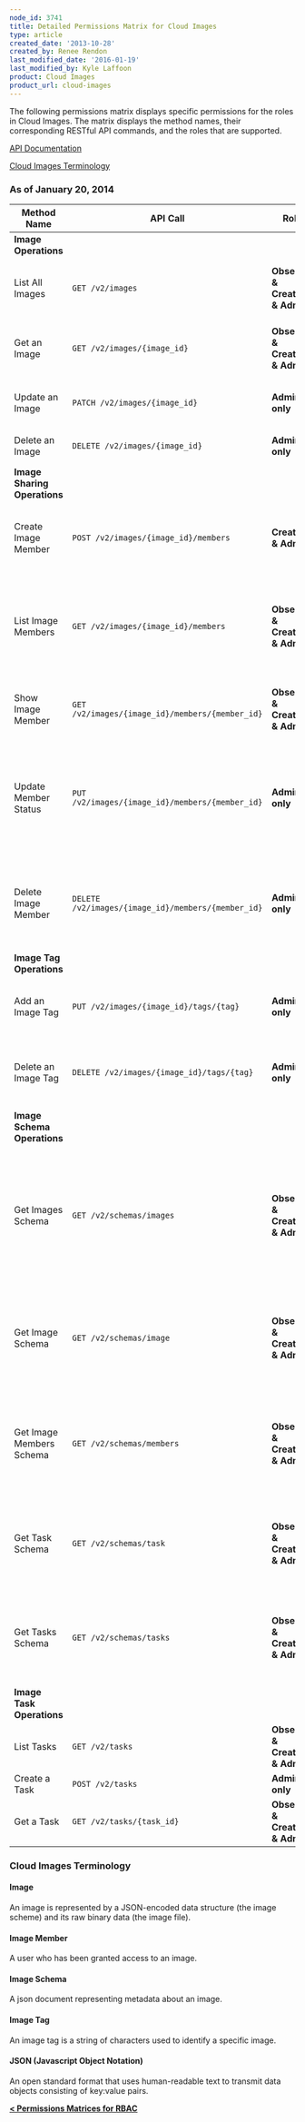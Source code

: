 ```yaml
---
node_id: 3741
title: Detailed Permissions Matrix for Cloud Images
type: article
created_date: '2013-10-28'
created_by: Renee Rendon
last_modified_date: '2016-01-19'
last_modified_by: Kyle Laffoon
product: Cloud Images
product_url: cloud-images
---
```


The following permissions matrix displays specific permissions for the roles in Cloud Images. The matrix displays the method names, their corresponding RESTful API commands, and the roles that are supported.

[API Documentation](https://developer.rackspace.com/docs/)

[Cloud Images Terminology](/how-to/detailed-permissions-matrix-for-cloud-images)

### As of January 20, 2014

Method Name	| API Call | Role | Description
--- | --- | --- | ---
**Image Operations** | | |
List All Images | ```GET /v2/images``` | **Observer & Creator & Admin** | Lists public virtual machine (VM) images.
Get an Image | ```GET /v2/images/{image_id}``` | **Observer & Creator & Admin** | Gets the details for the specified image.
Update an Image	| ```PATCH /v2/images/{image_id}``` | **Admin only** | Updates the specified image.
Delete an Image | ```DELETE /v2/images/{image_id}``` | **Admin only** | Deletes the specified image.
**Image Sharing Operations** | | |
Create Image Member | ```POST /v2/images/{image_id}/members``` | **Creator & Admin** | Adds the specified tenant ID as an image member (user).
List Image Members | ```GET /v2/images/{image_id}/members``` | **Observer & Creator & Admin** | Returns a collection of members (user) with whom the image has been shared.
Show Image Member | ```GET /v2/images/{image_id}/members/{member_id}``` | **Observer & Creator & Admin** | Gets details for a specified image member.
Update Member Status | ```PUT /v2/images/{image_id}/members/{member_id}``` | **Admin only** | Sets the specified status for the specified member (user) of the specified image.
Delete Image Member | ```DELETE /v2/images/{image_id}/members/{member_id}``` | **Admin only** | Deletes the specified tenant ID from the member list of the specified image.
**Image Tag Operations** | | |
Add an Image Tag | ```PUT /v2/images/{image_id}/tags/{tag}``` | **Admin only** | Adds the specified tag to the specified image.
Delete an Image Tag	| ```DELETE /v2/images/{image_id}/tags/{tag}``` | **Admin only** | Deletes the specified tag from the specified image.
**Image Schema Operations** | | |
Get Images Schema | ```GET /v2/schemas/images``` | **Observer & Creator & Admin** | Gets a json-schema document that represents an images entity, which is a container of image entities.
Get Image Schema | ```GET /v2/schemas/image``` | **Observer & Creator & Admin** | Gets a json-schema document that represents a single image entity.
Get Image Members Schema | ```GET /v2/schemas/members``` | **Observer & Creator & Admin** | Gets a json-schema document that represents an image members entity.
Get Task Schema	| ```GET /v2/schemas/task``` | **Observer & Creator & Admin** | Gets a json-schema document that represents a specified task entity.
Get Tasks Schema | ```GET /v2/schemas/tasks``` | **Observer & Creator & Admin** | Gets a json-schema document that represents a tasks entity.
**Image Task Operations** | | |
List Tasks | ```GET /v2/tasks``` | **Observer & Creator & Admin** | Returns a collection of tasks.
Create a Task | ```POST /v2/tasks``` | **Admin only** | Creates a task.
Get a Task | ```GET /v2/tasks/{task_id}``` | **Observer & Creator & Admin** | Gets the details for a specified task.

### Cloud Images Terminology

#### Image

An image is represented by a JSON-encoded data structure (the image scheme) and its raw binary data (the image file).

#### Image Member

A user who has been granted access to an image.

#### Image Schema

A json document representing metadata about an image.

#### Image Tag

An image tag is a string of characters used to identify a specific image.

#### JSON (Javascript Object Notation)

An open standard format that uses human-readable text to transmit data objects consisting of key:value pairs.

[**&lt; Permissions Matrices for RBAC**](/how-to/permissions-matrix-for-role-based-access-control-rbac)
